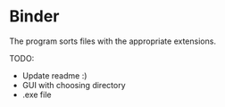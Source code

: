 # Binder
The program sorts files with the appropriate extensions.

TODO:
* Update readme :)
* GUI with choosing directory
* .exe file
